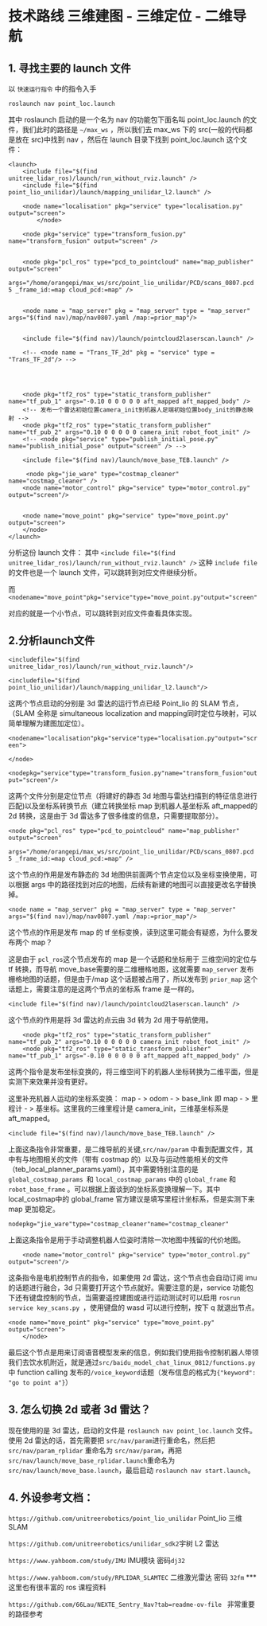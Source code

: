 # 技术路线     三维建图 - 三维定位 - 二维导航



## 1. 寻找主要的 launch 文件

以 `快速运行指令` 中的指令入手

```
roslaunch nav point_loc.launch
```

其中 roslaunch 启动的是一个名为 nav 的功能包下面名叫 point_loc.launch 的文件，我们此时的路径是 `~/max_ws` ，所以我们去 max_ws 下的 src(一般的代码都是放在 src)中找到 nav ，然后在 launch 目录下找到 point_loc.launch 这个文件：

```
<launch>
    <include file="$(find unitree_lidar_ros)/launch/run_without_rviz.launch" />
    <include file="$(find point_lio_unilidar)/launch/mapping_unilidar_l2.launch" />

    <node name="localisation" pkg="service" type="localisation.py" output="screen">
        </node>

    <node pkg="service" type="transform_fusion.py" name="transform_fusion" output="screen" />


    <node pkg="pcl_ros" type="pcd_to_pointcloud" name="map_publisher" output="screen"
        args="/home/orangepi/max_ws/src/point_lio_unilidar/PCD/scans_0807.pcd 5 _frame_id:=map cloud_pcd:=map" />


	<node name = "map_server" pkg = "map_server" type = "map_server" args="$(find nav)/map/nav0807.yaml /map:=prior_map"/>


    <include file="$(find nav)/launch/pointcloud2laserscan.launch" />

    <!-- <node name = "Trans_TF_2d" pkg = "service" type = "Trans_TF_2d"/> -->




    <node pkg="tf2_ros" type="static_transform_publisher" name="tf_pub_1" args="-0.10 0 0 0 0 0 aft_mapped aft_mapped_body" />
	<!-- 发布一个雷达初始位置camera_init到机器人足端初始位置body_init的静态映射 -->
	<node pkg="tf2_ros" type="static_transform_publisher" name="tf_pub_2" args="0.10 0 0 0 0 0 camera_init robot_foot_init" />
    <!-- <node pkg="service" type="publish_initial_pose.py" name="publish_initial_pose" output="screen" /> -->

    <include file="$(find nav)/launch/move_base_TEB.launch" />

     <node pkg="jie_ware" type="costmap_cleaner" name="costmap_cleaner" />
    <node name="motor_control" pkg="service" type="motor_control.py" output="screen"/>


    <node name="move_point" pkg="service" type="move_point.py" output="screen">
    </node>
</launch>
```

分析这份 launch 文件：
其中 `<include file="$(find unitree_lidar_ros)/launch/run_without_rviz.launch" />` 这种 `include file` 的文件也是一个 launch 文件，可以跳转到对应文件继续分析。

而 `<nodename="move_point"pkg="service"type="move_point.py"output="screen" `

对应的就是一个小节点，可以跳转到对应文件查看具体实现。

## 2.分析launch文件

`<includefile="$(find unitree_lidar_ros)/launch/run_without_rviz.launch"/>`

`<includefile="$(find point_lio_unilidar)/launch/mapping_unilidar_l2.launch"/>`

这两个节点启动的分别是 3d 雷达的运行节点已经 Point_lio 的 SLAM 节点，（SLAM 全称是 simultaneous localization and mapping同时定位与映射，可以简单理解为建图加定位）。

`<nodename="localisation"pkg="service"type="localisation.py"output="screen">`

`</node>`

`<nodepkg="service"type="transform_fusion.py"name="transform_fusion"output="screen"/>`

这两个文件分别是定位节点（将建好的静态 3d 地图与雷达扫描到的特征信息进行匹配)以及坐标系转换节点（建立转换坐标 map 到机器人基坐标系 aft_mapped的 2d 转换，这是由于 3d 雷达多了很多维度的信息，只需要提取部分）。

```
<node pkg="pcl_ros" type="pcd_to_pointcloud" name="map_publisher" output="screen"
        args="/home/orangepi/max_ws/src/point_lio_unilidar/PCD/scans_0807.pcd 5 _frame_id:=map cloud_pcd:=map" />

```

这个节点的作用是发布静态的 3d 地图供前面两个节点定位以及坐标变换使用，可以根据 args 中的路径找到对应的地图，后续有新建的地图可以直接更改名字替换掉。

```
<node name = "map_server" pkg = "map_server" type = "map_server" args="$(find nav)/map/nav0807.yaml /map:=prior_map"/>

```

这个节点的作用是发布 map 的 tf 坐标变换，读到这里可能会有疑惑，为什么要发布两个 map？

这是由于 `pcl_ros`这个节点发布的 map 是一个话题和坐标用于 三维空间的定位与 tf 转换，而导航 move_base需要的是二维栅格地图，这就需要 `map_server` 发布栅格地图的话题，但是由于/map 这个话题被占用了，所以发布到 `prior_map` 这个话题上，需要注意的是这两个节点的坐标系 frame 是一样的。

```
<include file="$(find nav)/launch/pointcloud2laserscan.launch" />

```

这个节点的作用是将 3d 雷达的点云由 3d 转为 2d 用于导航使用。

```
	<node pkg="tf2_ros" type="static_transform_publisher" name="tf_pub_2" args="0.10 0 0 0 0 0 camera_init robot_foot_init" />
    <node pkg="tf2_ros" type="static_transform_publisher" name="tf_pub_1" args="-0.10 0 0 0 0 0 aft_mapped aft_mapped_body" />

```

这两个指令是发布坐标变换的，将三维空间下的机器人坐标转换为二维平面，但是实测下来效果并没有更好。

这里补充机器人运动的坐标系变换：
map - > odom - > base_link 即 map - > 里程计 - > 基坐标。这里我的三维里程计是 camera_init，三维基坐标系是 aft_mapped。

```
<include file="$(find nav)/launch/move_base_TEB.launch" />

```

上面这条指令非常重要，是二维导航的关键,`src/nav/param` 中看到配置文件，其中有与地图相关的文件（带有 costmap 的）以及与运动性能相关的文件（teb_local_planner_params.yaml），其中需要特别注意的是 `global_costmap_params `和 `local_costmap_params` 中的 `global_frame` 和 `robot_base_frame` 。可以根据上面谈到的坐标系变换理解一下。其中 local_costmap中的 global_frame 官方建议是填写里程计坐标系，但是实测下来 map 更加稳定。

```
nodepkg="jie_ware"type="costmap_cleaner"name="costmap_cleaner"
```

上面这条指令是用于手动调整机器人位姿时清除一次地图中残留的代价地图。

```
    <node name="motor_control" pkg="service" type="motor_control.py" output="screen"/>

```

这条指令是电机控制节点的指令，如果使用 2d 雷达，这个节点也会自动订阅 imu 的话题进行融合，3d 只需要打开这个节点就好。需要注意的是，service 功能包下还有键盘控制的节点，当需要遥控建图或进行运动测试时可以启用 `rosrun service key_scans.py `，使用键盘的 wasd 可以进行控制，按下 q 就退出节点。

```
<node name="move_point" pkg="service" type="move_point.py" output="screen">
    </node>
```

最后这个节点是用来订阅语音模型发来的信息，例如我们使用指令控制机器人带领我们去饮水机附近，就是通过`src/baidu_model_chat_linux_0812/functions.py` 中 function calling 发布的`/voice_keyword`话题（发布信息的格式为`{"keyword": "go to point a"}`）


## 3. 怎么切换 2d 或者 3d 雷达？

现在使用的是 3d 雷达，启动的文件是 `roslaunch nav point_loc.launch` 文件。使用 2d 雷达的话，首先需要把 `src/nav/param`进行重命名，然后把`src/nav/param_rplidar` 重命名为 `src/nav/param`，再把`src/nav/launch/move_base_rplidar.launch`重命名为`src/nav/launch/move_base.launch`，最后启动 `roslaunch nav start.launch`。

## 4. 外设参考文档：

`https://github.com/unitreerobotics/point_lio_unilidar` Point_lio 三维 SLAM

`https://github.com/unitreerobotics/unilidar_sdk2`宇树 L2 雷达

`https://www.yahboom.com/study/IMU` IMU模块 密码`dj32`

`https://www.yahboom.com/study/RPLIDAR_SLAMTEC`  二维激光雷达 密码 `32fm`  ***这里也有很丰富的 ros 课程资料

`https://github.com/66Lau/NEXTE_Sentry_Nav?tab=readme-ov-file ` 非常重要的路径参考
